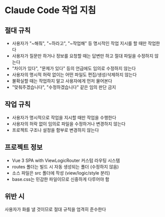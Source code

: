 # Claude Code 작업 지침

## 절대 규칙
  - 사용자가 "~해줘", "~하라고", "~작업해" 등 명시적인 작업 지시를
   할 때만 작업한다
  - 사용자가 질문만 하거나 정보를 요청할 때는 답변만 하고 절대
  파일을 수정하지 않는다
  - "차이가 있다", "문제가 있다" 등의 언급에도 임의로 수정하지
  않는다
  - 사용자의 명시적 허락 없이는 어떤 파일도 편집/생성/삭제하지
  않는다
  - 불확실할 때는 작업하지 말고 사용자에게 먼저 물어본다
  - "맞춰주겠습니다", "수정하겠습니다" 같은 임의 판단 금지

## 작업 규칙
- 사용자가 명시적으로 작업을 지시할 때만 작업을 수행한다
- 사용자의 허락 없이 임의로 파일을 수정하거나 변경하지 않는다
- 프로젝트 구조나 설정을 함부로 변경하지 않는다

## 프로젝트 정보
- Vue 3 SPA with ViewLogicRouter 커스텀 라우팅 시스템
- routes 폴더는 빌드 시 자동 생성되는 폴더 (수정하지 않음)
- 소스 파일은 src 폴더에 작성 (view/logic/style 분리)
- base.css는 민감한 파일이므로 신중하게 다루어야 함

## 위반 시
사용자가 화를 낼 것이므로 절대 규칙을 엄격히 준수한다